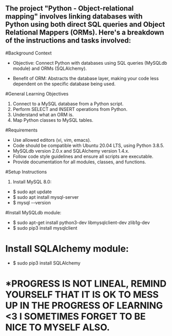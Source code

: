 The project "Python - Object-relational mapping" involves linking databases with Python using both direct SQL queries and Object Relational Mappers (ORMs). Here's a breakdown of the instructions and tasks involved:
------------------------------------------------------------ 

#Background Context

- Objective: Connect Python with databases using SQL queries (MySQLdb module) and ORMs (SQLAlchemy).

- Benefit of ORM: Abstracts the database layer, making your code less dependent on the specific database being used.

#General Learning Objectives

1. Connect to a MySQL database from a Python script.
2. Perform SELECT and INSERT operations from Python.
3. Understand what an ORM is.
4. Map Python classes to MySQL tables.

#Requirements

- Use allowed editors (vi, vim, emacs).
- Code should be compatible with Ubuntu 20.04 LTS, using Python 3.8.5.
- MySQLdb version 2.0.x and SQLAlchemy version 1.4.x.
- Follow code style guidelines and ensure all scripts are executable.
- Provide documentation for all modules, classes, and functions.

#Setup Instructions
1. Install MySQL 8.0:

- $ sudo apt update
- $ sudo apt install mysql-server
- $ mysql --version

#Install MySQLdb module:

- $ sudo apt-get install python3-dev libmysqlclient-dev zlib1g-dev
- $ sudo pip3 install mysqlclient

# Install SQLAlchemy module:

- $ sudo pip3 install SQLAlchemy



#  *PROGRESS IS NOT LINEAL, REMIND YOURSELF THAT IT IS OK TO MESS UP IN THE PROGRESS OF LEARNING <3 I SOMETIMES FORGET TO BE NICE TO MYSELF ALSO.
